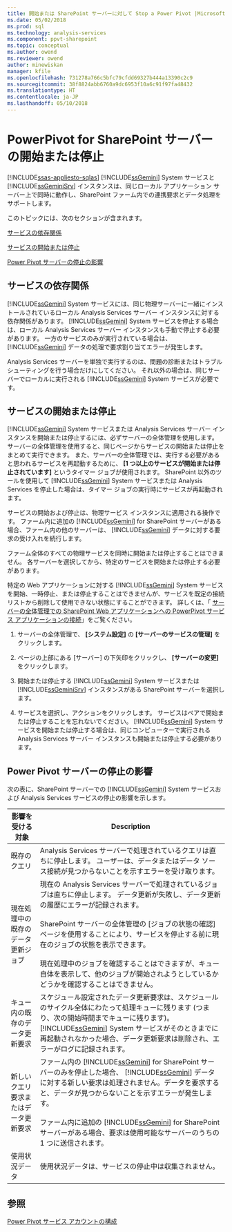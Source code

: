 ```yaml
---
title: 開始または SharePoint サーバーに対して Stop a Power Pivot |Microsoft ドキュメント
ms.date: 05/02/2018
ms.prod: sql
ms.technology: analysis-services
ms.component: ppvt-sharepoint
ms.topic: conceptual
ms.author: owend
ms.reviewer: owend
author: minewiskan
manager: kfile
ms.openlocfilehash: 731278a766c5bfc79cfdd69327b444a13390c2c9
ms.sourcegitcommit: 38f8824abb6760a9dc6953f10a6c91f97fa48432
ms.translationtype: HT
ms.contentlocale: ja-JP
ms.lasthandoff: 05/10/2018
---
```

# <a name="start-or-stop-a-power-pivot-for-sharepoint-server"></a>PowerPivot for SharePoint サーバーの開始または停止
[!INCLUDE[ssas-appliesto-sqlas](../../includes/ssas-appliesto-sqlas.md)]
  [!INCLUDE[ssGemini](../../includes/ssgemini-md.md)] System サービスと [!INCLUDE[ssGeminiSrv](../../includes/ssgeminisrv-md.md)] インスタンスは、同じローカル アプリケーション サーバー上で同時に動作し、SharePoint ファーム内での連携要求とデータ処理をサポートします。  
  
 このトピックには、次のセクションが含まれます。  
  
 [サービスの依存関係](#dependencies)  
  
 [サービスの開始または停止](#startstop)  
  
 [Power Pivot サーバーの停止の影響](#effects)  
  
##  <a name="dependencies"></a> サービスの依存関係  
 [!INCLUDE[ssGemini](../../includes/ssgemini-md.md)] System サービスには、同じ物理サーバーに一緒にインストールされているローカル Analysis Services サーバー インスタンスに対する依存関係があります。 [!INCLUDE[ssGemini](../../includes/ssgemini-md.md)] System サービスを停止する場合は、ローカル Analysis Services サーバー インスタンスも手動で停止する必要があります。 一方のサービスのみが実行されている場合は、 [!INCLUDE[ssGemini](../../includes/ssgemini-md.md)] データの処理で要求割り当てエラーが発生します。  
  
 Analysis Services サーバーを単独で実行するのは、問題の診断またはトラブルシューティングを行う場合だけにしてください。 それ以外の場合は、同じサーバーでローカルに実行される [!INCLUDE[ssGemini](../../includes/ssgemini-md.md)] System サービスが必要です。  
  
##  <a name="startstop"></a> サービスの開始または停止  
 [!INCLUDE[ssGemini](../../includes/ssgemini-md.md)] System サービスまたは Analysis Services サーバー インスタンスを開始または停止するには、必ずサーバーの全体管理を使用します。 サーバーの全体管理を使用すると、同じページからサービスの開始または停止をまとめて実行できます。 また、サーバーの全体管理では、実行する必要があると思われるサービスを再起動するために、 **[1 つ以上のサービスが開始または停止されています]** というタイマー ジョブが使用されます。 SharePoint 以外のツールを使用して [!INCLUDE[ssGemini](../../includes/ssgemini-md.md)] System サービスまたは Analysis Services を停止した場合は、タイマー ジョブの実行時にサービスが再起動されます。  
  
 サービスの開始および停止は、物理サービス インスタンスに適用される操作です。 ファーム内に追加の [!INCLUDE[ssGemini](../../includes/ssgemini-md.md)] for SharePoint サーバーがある場合、ファーム内の他のサーバーは、 [!INCLUDE[ssGemini](../../includes/ssgemini-md.md)] データに対する要求の受け入れを続行します。  
  
 ファーム全体のすべての物理サービスを同時に開始または停止することはできません。 各サーバーを選択してから、特定のサービスを開始または停止する必要があります。  
  
 特定の Web アプリケーションに対する [!INCLUDE[ssGemini](../../includes/ssgemini-md.md)] System サービスを開始、一時停止、または停止することはできませんが、サービスを既定の接続リストから削除して使用できない状態にすることができます。 詳しくは、「 [サーバーの全体管理での SharePoint Web アプリケーションへの PowerPivot サービス アプリケーションの接続](../../analysis-services/power-pivot-sharepoint/connect-power-pivot-service-app-to-sharepoint-web-app-in-ca.md)」をご覧ください。  
  
1.  サーバーの全体管理で、 **[システム設定]** の **[サーバーのサービスの管理]** をクリックします。  
  
2.  ページの上部にある [サーバー] の下矢印をクリックし、 **[サーバーの変更]** をクリックします。  
  
3.  開始または停止する [!INCLUDE[ssGemini](../../includes/ssgemini-md.md)] System サービスまたは [!INCLUDE[ssGeminiSrv](../../includes/ssgeminisrv-md.md)] インスタンスがある SharePoint サーバーを選択します。  
  
4.  サービスを選択し、アクションをクリックします。 サービスはペアで開始または停止することを忘れないでください。 [!INCLUDE[ssGemini](../../includes/ssgemini-md.md)] System サービスを開始または停止する場合は、同じコンピューターで実行される Analysis Services サーバー インスタンスも開始または停止する必要があります。  
  
##  <a name="effects"></a> Power Pivot サーバーの停止の影響  
 次の表に、SharePoint サーバーでの [!INCLUDE[ssGemini](../../includes/ssgemini-md.md)] System サービスおよび Analysis Services サービスの停止の影響を示します。  
  
|影響を受ける対象|Description|  
|---------------|-----------------|  
|既存のクエリ|Analysis Services サーバーで処理されているクエリは直ちに停止します。 ユーザーは、データまたはデータ ソース接続が見つからないことを示すエラーを受け取ります。|  
|現在処理中の既存のデータ更新ジョブ|現在の Analysis Services サーバーで処理されているジョブは直ちに停止します。 データ更新が失敗し、データ更新の履歴にエラーが記録されます。<br /><br /> SharePoint サーバーの全体管理の [ジョブの状態の確認] ページを使用することにより、サービスを停止する前に現在のジョブの状態を表示できます。<br /><br /> 現在処理中のジョブを確認することはできますが、キュー自体を表示して、他のジョブが開始されようとしているかどうかを確認することはできません。|  
|キュー内の既存のデータ更新要求|スケジュール設定されたデータ更新要求は、スケジュールのサイクル全体にわたって処理キューに残ります (つまり、次の開始時間までキューに残ります)。 [!INCLUDE[ssGemini](../../includes/ssgemini-md.md)] System サービスがそのときまでに再起動されなかった場合、データ更新要求は削除され、エラーがログに記録されます。|  
|新しいクエリ要求またはデータ更新要求|ファーム内の [!INCLUDE[ssGemini](../../includes/ssgemini-md.md)] for SharePoint サーバーのみを停止した場合、 [!INCLUDE[ssGemini](../../includes/ssgemini-md.md)] データに対する新しい要求は処理されません。データを要求すると、データが見つからないことを示すエラーが発生します。<br /><br /> ファーム内に追加の [!INCLUDE[ssGemini](../../includes/ssgemini-md.md)] for SharePoint サーバーがある場合、要求は使用可能なサーバーのうちの 1 つに送信されます。|  
|使用状況データ|使用状況データは、サービスの停止中は収集されません。|  
  
## <a name="see-also"></a>参照  
 [Power Pivot サービス アカウントの構成](../../analysis-services/power-pivot-sharepoint/configure-power-pivot-service-accounts.md)  
  
  
